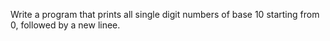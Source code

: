 Write a program that prints all single digit numbers of base 10 starting from 0, followed by a new linee.
